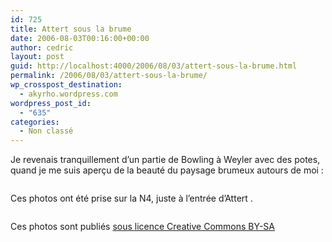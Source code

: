 ```yaml
---
id: 725
title: Attert sous la brume
date: 2006-08-03T00:16:00+00:00
author: cedric
layout: post
guid: http://localhost:4000/2006/08/03/attert-sous-la-brume.html
permalink: /2006/08/03/attert-sous-la-brume/
wp_crosspost_destination:
  - akyrho.wordpress.com
wordpress_post_id:
  - "635"
categories:
  - Non classé
---
```

Je revenais tranquillement d’un partie de Bowling à Weyler avec des potes, quand je me suis aperçu de la beauté du paysage brumeux autours de moi :

[<img src="https://i2.wp.com/static.flickr.com/98/205127375_22fd46b14b_m.jpg?w=900" alt="" data-recalc-dims="1" />](http://flickr.com/photos/94561974@N00/205127375)

Ces photos ont été prise sur la N4, juste à l’entrée d’Attert .

[<img src="https://i0.wp.com/static.flickr.com/84/205127286_0ee23d8e21_m.jpg?w=900" alt="" data-recalc-dims="1" />](http://flickr.com/photos/94561974@N00/205127286)

Ces photos sont publiés [sous licence Creative Commons BY-SA](http://creativecommons.org/licenses/by-nc/2.0/be/)